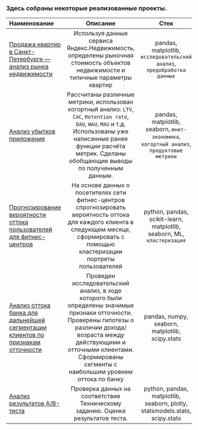 ### Здесь собраны некоторые реализованные проекты.
 | **Наименование** | **Описание** | **Стек** |
 :---|:---:|:---:
|[Продажа квартир в Санкт-Петербурге — анализ рынка недвижимости](Projects/realty.ipynb) | Используя данные сервиса Яндекс.Недвижимость, определены рыночная стоимость объектов недвижимости и типичные параметры квартир | pandas, matplotlib, `исследовательский анализ`, `предобработка данных` |
|[Анализ убытков приложения](Projects/procrastinate_plus.ipynb) | Рассчитаны различные метрики, использован когортный анализ: `LTV`, `CAC`, `Retention rate`, `DAU`, `WAU`, `MAU` и т.д. Использованы уже написанные ранее функции расчёта метрик. Сделаны обобщающие выводы по полученным данным. |  pandas, matplotlib, seaborn, `юнит-экономика`, `когортный анализ`, `продуктовые метрики` |
|[Прогнозирование вероятности оттока пользователей для фитнес-центров](Projects/fitness.ipynb) | На основе данных о посетителях сети фитнес-центров спрогнозировать вероятность оттока для каждого клиента в следующем месяце, сформировать с помощью кластеризации портреты пользователей | python, pandas, scikit-learn, matplotlib, seaborn, ML, `кластеризация` |
|[Анализ оттока банка для дальнейшей сегментации клиентов по признакам отточности](Projects/banks_churn.ipynb) | Проведен исследовательский анализ, в ходе которого были определены значимые признаки отточности. Проверены гипотезы о различии дохода/возраста между действующими и отточными клиентами. Сформированы сегменты с наибольшим уровнем оттока по банку | pandas, numpy, seaborn, matplotlib, scipy.stats |
|[Анализ результатов A/B-теста](Projects/ab_testing.ipynb) | Проверка данных на соответствие Техническому заданию. Оценка результатов теста. | python, pandas, matplotlib, seaborn, plotly, statsmodels.stats, scipy.stats |
